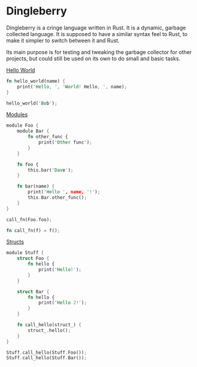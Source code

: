 # Dingleberry

Dingleberry is a cringe language written in Rust. It is a dynamic, garbage collected language. It is supposed to have a similar syntax feel to Rust, to make it simpler to switch between it and Rust.

Its main purpose is for testing and tweaking the garbage collector for other projects, but could still be used on its own to do small and basic tasks.

[Hello World](./examples/hello_world.dingle)

```rs
fn hello_world(name) {
    print('Hello, ', 'World! Hello, ', name);
}

hello_world('Bob');
```

[Modules](./examples/modules.dingle)

```rs
module Foo {
    module Bar {
        fn other_func {
            print('Other func');
        }
    }

    fn foo {
        this.bar('Dave');
    }

    fn bar(name) {
        print('Hello ', name, '!');
        this.Bar.other_func();
    }
}

call_fn(Foo.foo);

fn call_fn(f) = f();
```

[Structs](./examples/structs.dingle)

```rs
module Stuff {
    struct Foo {
        fn hello {
            print('Hello!');
        }
    }

    struct Bar {
        fn hello {
            print('Hello 2!');
        }
    }

    fn call_hello(struct_) {
        struct_.hello();
    }
}

Stuff.call_hello(Stuff.Foo());
Stuff.call_hello(Stuff.Bar());
```
